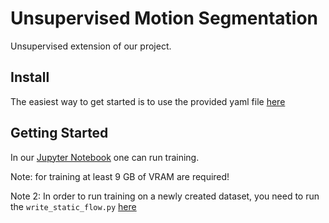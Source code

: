 # Unsupervised Motion Segmentation

Unsupervised extension of our project.

## Install

The easiest way to get started is to use the provided yaml file [here](/supervised/env.yaml)

## Getting Started

In our [Jupyter Notebook](/unsupervised/train.ipynb) one can run training.

Note: for training at least 9 GB of VRAM are required!

Note 2: In order to run training on  a newly created dataset, you need to run the `write_static_flow.py` [here](/unsupervised/write_static_flow.py)